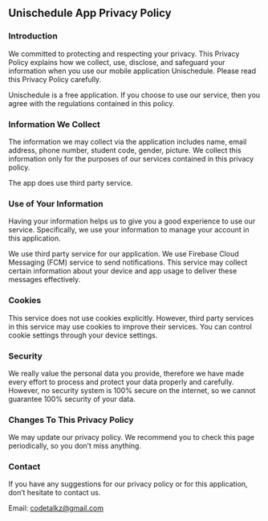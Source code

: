 ## Unischedule App Privacy Policy


### Introduction
We committed to protecting and respecting your privacy. This Privacy Policy explains how we collect, use, disclose, and safeguard your information when you use our mobile application Unischedule. Please read this Privacy Policy carefully. 

Unischedule is a free application. If you choose to use our service, then you agree with the regulations contained in this policy.


### Information We Collect
The information we may collect via the application includes name, email address, phone number, student code, gender, picture. We collect this information only for the purposes of our services contained in this privacy policy.

The app does use third party service.


### Use of Your Information
Having your information helps us to give you a good experience to use our service. Specifically, we use your information to manage your account in this application.

We use third party service for our application. We use Firebase Cloud Messaging (FCM) service to send notifications. This service may collect certain information about your device and app usage to deliver these messages effectively.


### Cookies
This service does not use cookies explicitly. However, third party services in this service may use cookies to improve their services. You can control cookie settings through your device settings.


### Security
We really value the personal data you provide, therefore we have made every effort to process and protect your data properly and carefully. However, no security system is 100% secure on the internet, so we cannot guarantee 100% security of your data.

### Changes To This Privacy Policy
We may update our privacy policy. We recommend you to check this page periodically, so you don’t miss anything.

### Contact 
If you have any suggestions for our privacy policy or for this application, don’t hesitate to contact us.

Email: [codetalkz@gmail.com](mailto:codetalkz@gmail.com)
